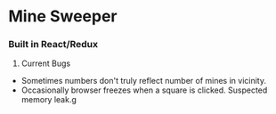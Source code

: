 # Mine Sweeper

### Built in React/Redux

1. Current Bugs
* Sometimes numbers don't truly reflect number of mines in vicinity.
* Occasionally browser freezes when a square is clicked. Suspected memory leak.g